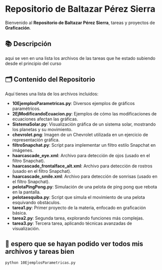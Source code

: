 # Repositorio de Baltazar Pérez Sierra

Bienvenido al **Repositorio de Baltazar Pérez Sierra**, tareas y proyectos de **Graficación**. 

## 📚 Descripción

aqui se ven en  una lista los archivos de las tareas que he estado subiendo desde el principio del curso

## 🗂️ Contenido del Repositorio

Aquí tienes una lista de los archivos incluidos:

- **10EjemplosParametricas.py**: Diversos ejemplos de gráficos paramétricos.
- **2EjModificandoEcuacion.py**: Ejemplos de cómo las modificaciones de ecuaciones afectan las gráficas.
- **SistemaSolar.py**: Visualización gráfica de un sistema solar, mostrando los planetas y su movimiento.
- **chevrolet.png**: Imagen de un Chevrolet utilizada en un ejercicio de representación gráfica.
- **filtroSnapchat.py**: Script para implementar un filtro estilo Snapchat en imágenes.
- **haarcascade_eye.xml**: Archivo para detección de ojos (usado en el filtro Snapchat).
- **haarcascade_frontalface_alt.xml**: Archivo para detección de rostros (usado en el filtro Snapchat).
- **haarcascade_smile.xml**: Archivo para detección de sonrisas (usado en el filtro Snapchat).
- **pelotaPingPong.py**: Simulación de una pelota de ping pong que rebota en la pantalla.
- **pelotaesquiba.py**: Script que simula el movimiento de una pelota esquivando obstáculos.
- **tarea1.py**: Primer proyecto de la materia, enfocado en graficación básica.
- **tarea2.py**: Segunda tarea, explorando funciones más complejas.
- **tarea3.py**: Tercera tarea, aplicando técnicas avanzadas de visualización.

## 🚀 espero que se hayan podido ver todos mis archivos y tareas bien

```bash
python 10EjemplosParametricas.py

